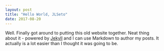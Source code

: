 ```yaml
---
layout: post
title: "Hello World, JLSeto"
date: 2017-08-20
---
```

Well. Finally got around to putting this old website together. Neat thing about it - 
powered by [Jekyll](http://jekyllrb.com) and I can use Markdown to author my posts. 
It actually is a lot easier than I thought it was going to be.
